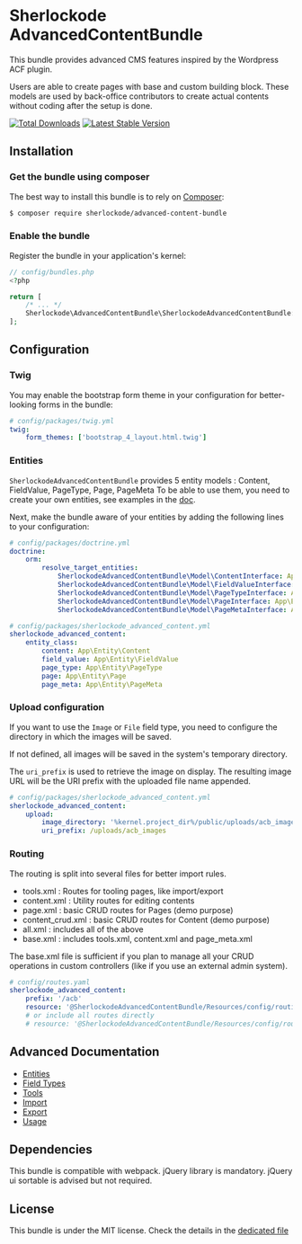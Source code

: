 # Sherlockode AdvancedContentBundle

This bundle provides advanced CMS features inspired by the Wordpress ACF plugin.

Users are able to create pages with base and custom building block.
These models are used by back-office contributors to create actual contents without coding after the setup is done.

[![Total Downloads](https://poser.pugx.org/sherlockode/advanced-content-bundle/downloads)](https://packagist.org/packages/sherlockode/advanced-content-bundle)
[![Latest Stable Version](https://poser.pugx.org/sherlockode/advanced-content-bundle/v/stable)](https://packagist.org/packages/sherlockode/advanced-content-bundle)

Installation
------------

### Get the bundle using composer

The best way to install this bundle is to rely on [Composer](https://getcomposer.org/):

```bash
$ composer require sherlockode/advanced-content-bundle
```

### Enable the bundle

Register the bundle in your application's kernel:

```php
// config/bundles.php
<?php

return [
    /* ... */
    Sherlockode\AdvancedContentBundle\SherlockodeAdvancedContentBundle::class => ['all' => true],
];

```

Configuration
-------------

### Twig

You may enable the bootstrap form theme in your configuration for better-looking forms in the bundle:

```yaml
# config/packages/twig.yml
twig:
    form_themes: ['bootstrap_4_layout.html.twig']
```

### Entities

`SherlockodeAdvancedContentBundle` provides 5 entity models : Content, FieldValue, PageType, Page, PageMeta
To be able to use them, you need to create your own entities, see examples in the [doc](Resources/doc/entities.md).

Next, make the bundle aware of your entities by adding the following lines to your configuration:

```yaml
# config/packages/doctrine.yml
doctrine:
    orm:
        resolve_target_entities:
            SherlockodeAdvancedContentBundle\Model\ContentInterface: App\Entity\Content
            SherlockodeAdvancedContentBundle\Model\FieldValueInterface: App\Entity\FieldValue
            SherlockodeAdvancedContentBundle\Model\PageTypeInterface: App\Entity\PageType
            SherlockodeAdvancedContentBundle\Model\PageInterface: App\Entity\Page
            SherlockodeAdvancedContentBundle\Model\PageMetaInterface: App\Entity\PageMeta
```

```yaml
# config/packages/sherlockode_advanced_content.yml
sherlockode_advanced_content:
    entity_class:
        content: App\Entity\Content
        field_value: App\Entity\FieldValue
        page_type: App\Entity\PageType
        page: App\Entity\Page
        page_meta: App\Entity\PageMeta
```


### Upload configuration

If you want to use the `Image` or `File` field type, you need to configure the directory in which the images will be saved.

If not defined, all images will be saved in the system's temporary directory.

The `uri_prefix` is used to retrieve the image on display.
The resulting image URL will be the URI prefix with the uploaded file name appended.

```yaml
# config/packages/sherlockode_advanced_content.yml
sherlockode_advanced_content:
    upload:
        image_directory: '%kernel.project_dir%/public/uploads/acb_images'
        uri_prefix: /uploads/acb_images
```

### Routing

The routing is split into several files for better import rules.

* tools.xml : Routes for tooling pages, like import/export
* content.xml : Utility routes for editing contents
* page.xml : basic CRUD routes for Pages (demo purpose)
* content_crud.xml : basic CRUD routes for Content (demo purpose)
* all.xml : includes all of the above
* base.xml : includes tools.xml, content.xml and page_meta.xml

The base.xml file is sufficient if you plan to manage all your CRUD operations in custom controllers
(like if you use an external admin system).

```yaml
# config/routes.yaml
sherlockode_advanced_content:
    prefix: '/acb'
    resource: '@SherlockodeAdvancedContentBundle/Resources/config/routing/base.xml'
    # or include all routes directly
    # resource: '@SherlockodeAdvancedContentBundle/Resources/config/routing/all.xml'
```

## Advanced Documentation

- [Entities](Resources/doc/entities.md)
- [Field Types](Resources/doc/field_types.md)
- [Tools](Resources/doc/tools.md)
- [Import](Resources/doc/import.md)
- [Export](Resources/doc/export.md)
- [Usage](Resources/doc/usage.md)

## Dependencies

This bundle is compatible with webpack.
jQuery library is mandatory.
jQuery ui sortable is advised but not required.

## License

This bundle is under the MIT license. Check the details in the [dedicated file](LICENSE)
